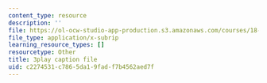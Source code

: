 ```yaml
---
content_type: resource
description: ''
file: https://ol-ocw-studio-app-production.s3.amazonaws.com/courses/18-06sc-linear-algebra-fall-2011/c2274531c7865da19fadf7b4562aed7f_23LLB9mNJvc.vtt
file_type: application/x-subrip
learning_resource_types: []
resourcetype: Other
title: 3play caption file
uid: c2274531-c786-5da1-9fad-f7b4562aed7f
---
```

